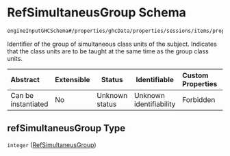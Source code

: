 # RefSimultaneusGroup Schema

```txt
engineInputGHCSchema#/properties/ghcData/properties/sessions/items/properties/sessionRelations/properties/refSimultaneusGroup
```

Identifier of the group of simultaneous class units of the subject. Indicates that the class units are to be taught at the same time as the group class units. 


| Abstract            | Extensible | Status         | Identifiable            | Custom Properties | Additional Properties | Access Restrictions | Defined In                                                         |
| :------------------ | ---------- | -------------- | ----------------------- | :---------------- | --------------------- | ------------------- | ------------------------------------------------------------------ |
| Can be instantiated | No         | Unknown status | Unknown identifiability | Forbidden         | Allowed               | none                | [ghc.schema.json\*](../out/ghc.schema.json "open original schema") |

## refSimultaneusGroup Type

`integer` ([RefSimultaneusGroup](ghc-properties-ghcdata-properties-sessions-session-properties-sessionrelations-properties-refsimultaneusgroup.md))
